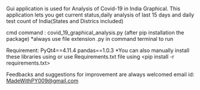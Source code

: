 Gui application is used for Analysis of Covid-19 in India Graphical.
This application lets you get current status,daily analysis of last 15 days and daily test count of India(States and Districs included)

cmd command : covid_19_graphical_analysis.py (after pip installation the package)
		*always use file extension .py in command terminal to run

Requirement: PyQt4==4.11.4
	     pandas==1.0.3
*You can also manually install these libraries using <pip install pandas>  <pip install PyQt4>
or use Requirements.txt file using <pip install -r requirements.txt>


Feedbacks and suggestions for improvement are always welcomed
email id: MadeWithPY009@gmail.com 

